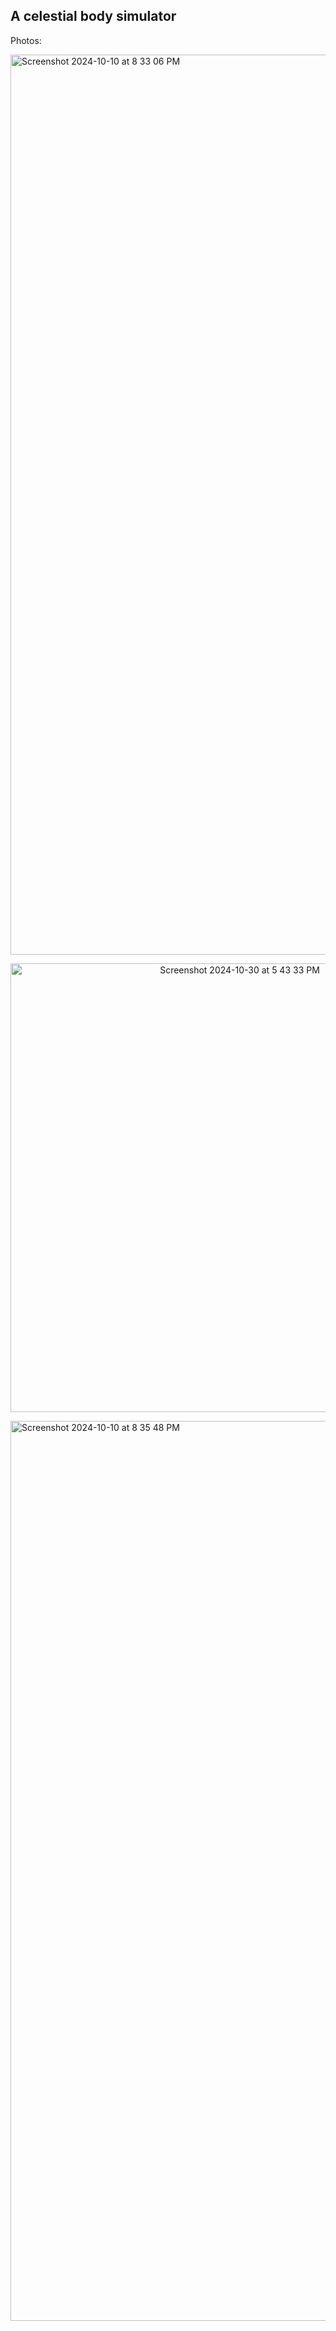 ## A celestial body simulator

Photos:

<img width="1440" alt="Screenshot 2024-10-10 at 8 33 06 PM" src="https://github.com/user-attachments/assets/2ee32ff9-10f3-4008-8731-f606b7019635">
<p align="center">
  <img width="718" alt="Screenshot 2024-10-30 at 5 43 33 PM" src="https://github.com/user-attachments/assets/95a946b0-d40d-4c17-8637-63aea9efc82c" />
</p>
<img width="1440" alt="Screenshot 2024-10-10 at 8 35 48 PM" src="https://github.com/user-attachments/assets/0cc2c027-d431-4f26-801f-781e4d9d2563">

